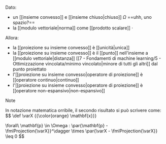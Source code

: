 Dato:
- un [[insieme convesso]] e [[insieme chiuso|chiuso]] $\Omega$ ==uhh, uno spazio?==
- la [[modulo vettoriale|norma]] come [[prodotto scalare]] $\cdot$

Allora:
- la [[proiezione su insieme convesso]] è [[unicità|unica]]
- la [[proiezione su insieme convesso]] è il [[punto]] nell'insieme a [[modulo vettoriale|distanza]] [[7 - Fondamenti di machine learning/5 - Ottimizzazione vincolata/minimo vincolato|minore di tutti gli altri]] dal punto proiettato
- l'[[proiezione su insieme convesso|operatore di proiezione]] è [[operatore continuo|continuo]]
- l'[[proiezione su insieme convesso|operatore di proiezione]] è [[operatore non-espansivo|non-espansivo]]

> [!Note]
> In notazione matematica orribile, il secondo risultato si può scrivere come:
> $$
> \def \varX {{\color{orange} \mathbf{x}}}
> 
> \forall\ \mathbf{p} \in \Omega :
> \par{\mathbf{p} - \fmlProjection{\varX}}^\dagger \times \par{\varX - \fmlProjection{\varX}} \leq 0
> $$
